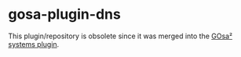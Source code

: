 # gosa-plugin-dns

This plugin/repository is obsolete since it was merged into the [GOsa² systems plugin](https://github.com/gosa-project/gosa-plugins-systems/pull/4).
